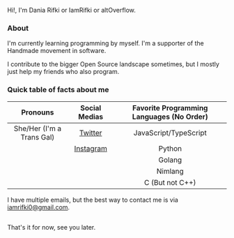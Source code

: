 Hi!, I'm Dania Rifki or IamRifki or altOverflow.

### About

I'm currently learning programming by myself. I'm a supporter of the Handmade movement in software.

I contribute to the bigger Open Source landscape sometimes, but I mostly just help my friends who also program.

### Quick table of facts about me
|         Pronouns          |                   Social Medias                    | Favorite Programming Languages (No Order) |
| :-----------------------: | :------------------------------------------------: | :---------------------------------------: |
| She/Her (I'm a Trans Gal) |     [Twitter](https://twitter.com/altOverflow)     |           JavaScript/TypeScript           |
|                           | [Instagram](https://www.instagram.com/daniaascii/) |                  Python                   |
|                           |                                                    |                  Golang                   |
|                           |                                                    |                  Nimlang                  |
|                           |                                                    |              C (But not C++)              |

I have multiple emails, but the best way to contact me is via iamrifki0@gmail.com.

##
That's it for now, see you later.

